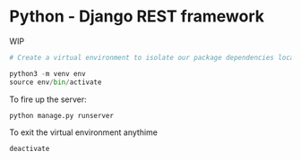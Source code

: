 # Python - Django REST framework

WIP



```python
# Create a virtual environment to isolate our package dependencies locally

python3 -m venv env
source env/bin/activate
```



To fire up the server:

```python
python manage.py runserver
```



To exit the virtual environment anythime

```python
deactivate
```




